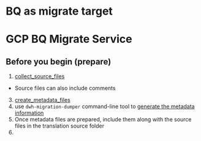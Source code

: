 # BQ as migrate target


# GCP BQ Migrate Service


## Before you begin (prepare)
1. [collect_source_files](https://cloud.google.com/bigquery/docs/batch-sql-translator#collect_source_files)
  - Source files can also include comments
3. [create_metadata_files](https://cloud.google.com/bigquery/docs/batch-sql-translator#create_metadata_files)
  1. use `dwh-migration-dumper` command-line tool to [generate the metadata information](https://cloud.google.com/bigquery/docs/generate-metadata)
  2. Once metadata files are prepared, include them along with the source files in the translation source folder
  3. 

